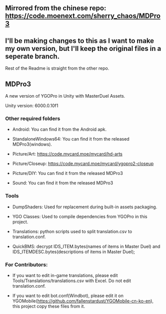 ## Mirrored from the chinese repo: https://code.moenext.com/sherry_chaos/MDPro3



## I'll be making changes to this as I want to make my own version, but I'll keep the original files in a seperate branch.
Rest of the Readme is straight from the other repo.

## MDPro3

A new version of YGOPro in Unity with MasterDuel Assets.

Unity version: 6000.0.10f1

### Other required folders

* Android: You can find it from the Android apk.

* StandaloneWindows64: You can find it from the released MDPro3(windows).

* Picture/Art: https://code.mycard.moe/mycard/hd-arts

* Picture/Closeup: https://code.mycard.moe/mycard/ygopro2-closeup

* Picture/DIY: You can find it from the released MDPro3

* Sound: You can find it from the released MDPro3

### Tools

* DumpShaders: Used for replacement during built-in assets packaging.

* YGO Classes: Used to compile dependencies from YGOPro in this project.

* Translations: python scripts used to split translation.csv to translation.conf.

* QuickBMS: decrypt IDS_ITEM.bytes(names of items in Master Duel) and IDS_ITEMDESC.bytes(descriptions of items in Master Duel);

### For Contributors:

* If you want to edit in-game translations, please edit Tools/Translations/translations.csv with Excel. Do not edit translation.conf.

* If you want to edit bot.conf(Windbot), please edit it on YGOMobile(https://github.com/fallenstardust/YGOMobile-cn-ko-en), this project copy these files from it.

